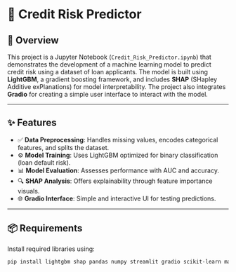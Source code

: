 # 💼 Credit Risk Predictor

## 📌 Overview

This project is a Jupyter Notebook (`Credit_Risk_Predictor.ipynb`) that demonstrates the development of a machine learning model to predict credit risk using a dataset of loan applicants. The model is built using **LightGBM**, a gradient boosting framework, and includes **SHAP** (SHapley Additive exPlanations) for model interpretability. The project also integrates **Gradio** for creating a simple user interface to interact with the model.

---

## ✨ Features

- ✅ **Data Preprocessing**: Handles missing values, encodes categorical features, and splits the dataset.
- ⚙️ **Model Training**: Uses LightGBM optimized for binary classification (loan default risk).
- 📊 **Model Evaluation**: Assesses performance with AUC and accuracy.
- 🔍 **SHAP Analysis**: Offers explainability through feature importance visuals.
- 🌐 **Gradio Interface**: Simple and interactive UI for testing predictions.

---

## 📦 Requirements

Install required libraries using:

```bash
pip install lightgbm shap pandas numpy streamlit gradio scikit-learn matplotlib
